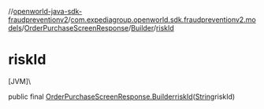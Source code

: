 //[openworld-java-sdk-fraudpreventionv2](../../../../index.md)/[com.expediagroup.openworld.sdk.fraudpreventionv2.models](../../index.md)/[OrderPurchaseScreenResponse](../index.md)/[Builder](index.md)/[riskId](risk-id.md)

# riskId

[JVM]\

public final [OrderPurchaseScreenResponse.Builder](index.md)[riskId](risk-id.md)([String](https://docs.oracle.com/javase/8/docs/api/java/lang/String.html)riskId)
